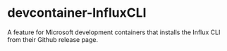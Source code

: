 # devcontainer-InfluxCLI
A feature for Microsoft development containers that installs the Influx CLI from their Github release page.
